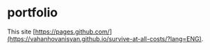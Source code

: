 # portfolio

This site [https://pages.github.com/](https://vahanhovanisyan.github.io/survive-at-all-costs/?lang=ENG).




